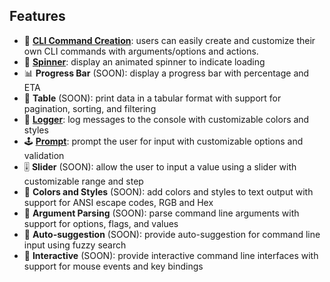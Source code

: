 ## **Features**

- 🚀 **[CLI Command Creation](#cli-command-creation)**: users can easily create and customize their own CLI commands with arguments/options and actions.
- 🎡 **[Spinner](#spinner)**: display an animated spinner to indicate loading
- 📊 **Progress Bar** (SOON): display a progress bar with percentage and ETA
- 📜 **Table** (SOON): print data in a tabular format with support for pagination, sorting, and filtering
- 📝 **[Logger](#logger)**: log messages to the console with customizable colors and styles
- 🕹️ **[Prompt](#prompt)**: prompt the user for input with customizable options and validation
- 🎚️ **Slider** (SOON): allow the user to input a value using a slider with customizable range and step
- 🌈 **Colors and Styles** (SOON): add colors and styles to text output with support for ANSI escape codes, RGB and Hex
- 🧐 **Argument Parsing** (SOON): parse command line arguments with support for options, flags, and values
- 🤖 **Auto-suggestion** (SOON): provide auto-suggestion for command line input using fuzzy search
- 🤝 **Interactive** (SOON): provide interactive command line interfaces with support for mouse events and key bindings